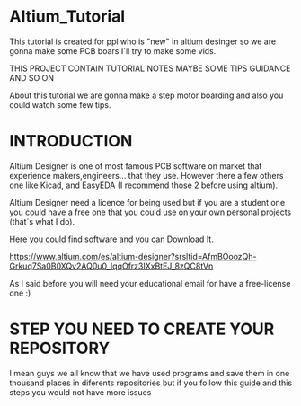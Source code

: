 # Altium_Tutorial
This tutorial is created for ppl who is "new" in altium desinger so we are gonna make some PCB boars I´ll try to make some vids.


 THIS PROJECT CONTAIN TUTORIAL NOTES MAYBE SOME TIPS GUIDANCE AND SO ON


About this tutorial we are gonna make a step motor boarding and also you could watch some few tips.


# INTRODUCTION

Altium Designer is one of most famous PCB software on market that experience makers,engineers... that they use. However there a few others one like Kicad, and EasyEDA (I recommend those 2 before using altium).

Altium Designer need a licence for being used but if you are a student one you could have a free one that you could use on your own personal projects (that´s what I do). 

Here you could find software and you can Download It. 

https://www.altium.com/es/altium-designer?srsltid=AfmBOoozQh-Grkuq7Sa0B0XQv2AQ0u0_IqqOfrz3IXxBtEJ_8zQC8tVn 

As I said before you will need your educational email for have a free-license one :) 




# STEP YOU NEED TO CREATE YOUR REPOSITORY 

I mean guys we all know that we have used programs and save them in one thousand places in diferents repositories but if you follow this guide and this steps you would not have more issues
